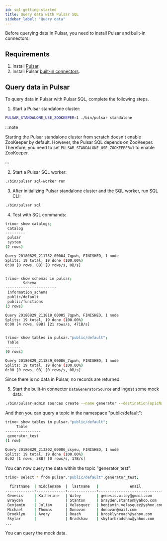 ```yaml
---
id: sql-getting-started
title: Query data with Pulsar SQL
sidebar_label: "Query data"
---
```


Before querying data in Pulsar, you need to install Pulsar and built-in connectors.

## Requirements

1. Install [Pulsar](getting-started-standalone.md).
2. Install Pulsar [built-in connectors](io-quickstart.md#install-pulsar-and-built-in-connector).

## Query data in Pulsar

To query data in Pulsar with Pulsar SQL, complete the following steps.

1. Start a Pulsar standalone cluster:

```bash
PULSAR_STANDALONE_USE_ZOOKEEPER=1 ./bin/pulsar standalone
```

:::note

Starting the Pulsar standalone cluster from scratch doesn't enable ZooKeeper by default. However, the Pulsar SQL depends on ZooKeeper. Therefore, you need to set `PULSAR_STANDALONE_USE_ZOOKEEPER=1` to enable ZooKeeper.

:::

2. Start a Pulsar SQL worker:

```bash
./bin/pulsar sql-worker run
```

3. After initializing Pulsar standalone cluster and the SQL worker, run SQL CLI:

```bash
./bin/pulsar sql
```

4. Test with SQL commands:

```bash
trino> show catalogs;
 Catalog
---------
 pulsar
 system
(2 rows)

Query 20180829_211752_00004_7qpwh, FINISHED, 1 node
Splits: 19 total, 19 done (100.00%)
0:00 [0 rows, 0B] [0 rows/s, 0B/s]


trino> show schemas in pulsar;
        Schema
-----------------------
 information_schema
 public/default
 public/functions
(3 rows)

Query 20180829_211818_00005_7qpwh, FINISHED, 1 node
Splits: 19 total, 19 done (100.00%)
0:00 [4 rows, 89B] [21 rows/s, 471B/s]


trino> show tables in pulsar."public/default";
 Table
-------
(0 rows)

Query 20180829_211839_00006_7qpwh, FINISHED, 1 node
Splits: 19 total, 19 done (100.00%)
0:00 [0 rows, 0B] [0 rows/s, 0B/s]
```

Since there is no data in Pulsar, no records are returned.

5. Start the built-in connector `DataGeneratorSource` and ingest some mock data:

```bash
./bin/pulsar-admin sources create --name generator --destinationTopicName generator_test --source-type data-generator
```

And then you can query a topic in the namespace "public/default":

```bash
trino> show tables in pulsar."public/default";
     Table
----------------
 generator_test
(1 row)

Query 20180829_213202_00000_csyeu, FINISHED, 1 node
Splits: 19 total, 19 done (100.00%)
0:02 [1 rows, 38B] [0 rows/s, 17B/s]
```

You can now query the data within the topic "generator_test":

```bash
trino> select * from pulsar."public/default".generator_test;

  firstname  | middlename  |  lastname   |              email               |   username   | password | telephonenumber | age |                 companyemail                  | nationalidentitycardnumber |
-------------+-------------+-------------+----------------------------------+--------------+----------+-----------------+-----+-----------------------------------------------+----------------------------+
 Genesis     | Katherine   | Wiley       | genesis.wiley@gmail.com          | genesisw     | y9D2dtU3 | 959-197-1860    |  71 | genesis.wiley@interdemconsulting.eu           | 880-58-9247                |
 Brayden     |             | Stanton     | brayden.stanton@yahoo.com        | braydens     | ZnjmhXik | 220-027-867     |  81 | brayden.stanton@supermemo.eu                  | 604-60-7069                |
 Benjamin    | Julian      | Velasquez   | benjamin.velasquez@yahoo.com     | benjaminv    | 8Bc7m3eb | 298-377-0062    |  21 | benjamin.velasquez@hostesltd.biz              | 213-32-5882                |
 Michael     | Thomas      | Donovan     | donovan@mail.com                 | michaeld     | OqBm9MLs | 078-134-4685    |  55 | michael.donovan@memortech.eu                  | 443-30-3442                |
 Brooklyn    | Avery       | Roach       | brooklynroach@yahoo.com          | broach       | IxtBLafO | 387-786-2998    |  68 | brooklyn.roach@warst.biz                      | 085-88-3973                |
 Skylar      |             | Bradshaw    | skylarbradshaw@yahoo.com         | skylarb      | p6eC6cKy | 210-872-608     |  96 | skylar.bradshaw@flyhigh.eu                    | 453-46-0334                |
...
```

You can query the mock data.
